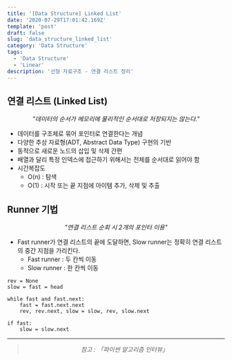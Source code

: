 ```yaml
---
title: '[Data Structure] Linked List'
date: '2020-07-29T17:01:42.169Z'
template: 'post'
draft: false
slug: 'data_structure_linked_list'
category: 'Data Structure'
tags:
  - 'Data Structure'
  - 'Linear'
description: '선형 자료구조 - 연결 리스트 정리'
---
```


## 연결 리스트 (Linked List)

<center><i>"데이터의 순서가 메모리에 물리적인 순서대로 저장되지는 않는다."</i></center>

- 데이터를 구조체로 묶어 포인터로 연결한다는 개념
- 다양한 추상 자료형(ADT, Abstract Data Type) 구현의 기반
- 동적으로 새로운 노드의 삽입 및 삭제 간편
- 배열과 달리 특정 인덱스에 접근하기 위해서는 전체를 순서대로 읽어야 함
- 시간복잡도
  - O(n) : 탐색
  - O(1) : 시작 또는 끝 지점에 아이템 추가, 삭제 및 추출

## Runner 기법

<center><i>"연결 리스트 순회 시 2개의 포인터 이용"</i></center>

- Fast runner가 연결 리스트의 끝에 도달하면, Slow runner는 정확히 연결 리스트의 중간 지점을 가리킨다.
  - Fast runner : 두 칸씩 이동
  - Slow runner : 한 칸씩 이동

```{.python}
rev = None
slow = fast = head

while fast and fast.next:
    fast = fast.next.next
    rev, rev.next, slow = slow, rev, slow.next

if fast:
    slow = slow.next
```

<hr>

> <center><i>참고 : 「파이썬 알고리즘 인터뷰」</i></center>
